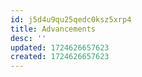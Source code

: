```yaml
---
id: j5d4u9qu25qedc0ksz5xrp4
title: Advancements
desc: ''
updated: 1724626657623
created: 1724626657623
---
```

